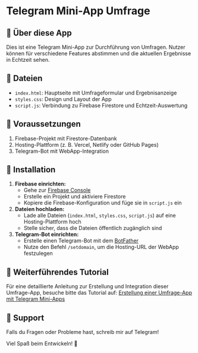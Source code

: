 # Telegram Mini-App Umfrage

## 🚀 Über diese App
Dies ist eine Telegram Mini-App zur Durchführung von Umfragen. Nutzer können für verschiedene Features abstimmen und die aktuellen Ergebnisse in Echtzeit sehen.

## 📂 Dateien
- `index.html`: Hauptseite mit Umfrageformular und Ergebnisanzeige
- `styles.css`: Design und Layout der App
- `script.js`: Verbindung zu Firebase Firestore und Echtzeit-Auswertung

## 🔧 Voraussetzungen
1. Firebase-Projekt mit Firestore-Datenbank
2. Hosting-Plattform (z. B. Vercel, Netlify oder GitHub Pages)
3. Telegram-Bot mit WebApp-Integration

## 🚀 Installation
1. **Firebase einrichten:**
   - Gehe zur [Firebase Console](https://console.firebase.google.com/)
   - Erstelle ein Projekt und aktiviere Firestore
   - Kopiere die Firebase-Konfiguration und füge sie in `script.js` ein
2. **Dateien hochladen:**
   - Lade alle Dateien (`index.html`, `styles.css`, `script.js`) auf eine Hosting-Plattform hoch
   - Stelle sicher, dass die Dateien öffentlich zugänglich sind
3. **Telegram-Bot einrichten:**
   - Erstelle einen Telegram-Bot mit dem [BotFather](https://t.me/BotFather)
   - Nutze den Befehl `/setdomain`, um die Hosting-URL der WebApp festzulegen

## 🔗 Weiterführendes Tutorial
Für eine detaillierte Anleitung zur Erstellung und Integration dieser Umfrage-App, besuche bitte das Tutorial auf: [Erstellung einer Umfrage-App mit Telegram Mini-Apps](https://telegram-mini-apps.de/docs/erstellung-einer-umfrage-app-mit-telegram-mini-apps/)

## 📧 Support
Falls du Fragen oder Probleme hast, schreib mir auf Telegram!

Viel Spaß beim Entwickeln! 🚀
